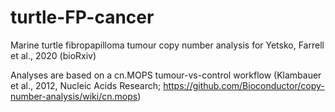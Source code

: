 # turtle-FP-cancer
Marine turtle fibropapilloma tumour copy number analysis for Yetsko, Farrell et al., 2020 (bioRxiv)

Analyses are based on a cn.MOPS tumour-vs-control workflow (Klambauer et al., 2012, Nucleic Acids Research; https://github.com/Bioconductor/copy-number-analysis/wiki/cn.mops)
